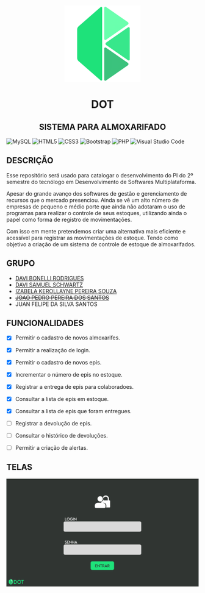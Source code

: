 <div align="center">
  <img src="./imagens/logo.png" alt="DOT logo" width="200"/>
  <h1>DOT</h1>
  <h2>SISTEMA PARA ALMOXARIFADO</h2>
  
</div>

![MySQL](https://img.shields.io/badge/mysql-4479A1.svg?style=for-the-badge&logo=mysql&logoColor=white)
![HTML5](https://img.shields.io/badge/html5-%23E34F26.svg?style=for-the-badge&logo=html5&logoColor=white)
![CSS3](https://img.shields.io/badge/css3-%231572B6.svg?style=for-the-badge&logo=css3&logoColor=white)
![Bootstrap](https://img.shields.io/badge/bootstrap-%238511FA.svg?style=for-the-badge&logo=bootstrap&logoColor=white)
![PHP](https://img.shields.io/badge/php-%23777BB4.svg?style=for-the-badge&logo=php&logoColor=white)
![Visual Studio Code](https://img.shields.io/badge/Visual%20Studio%20Code-0078d7.svg?style=for-the-badge&logo=visual-studio-code&logoColor=white)


<h2>DESCRIÇÃO</h2>
<p >
  Esse repositório será usado para catalogar o desenvolvimento do PI do 2º semestre do tecnólogo em Desenvolvimento de Softwares Multiplataforma.
</p>
<p >
  Apesar do grande avanço dos softwares de gestão e gerenciamento de recursos que o mercado presenciou. Ainda se vê um alto número de empresas de pequeno e médio porte que ainda não adotaram o uso de programas para realizar o controle de seus        estoques, utilizando ainda o papel como forma de registro de movimentações.
</p>
<p >
  Com isso em mente pretendemos criar uma alternativa mais eficiente e acessível para registrar as movimentações de estoque. Tendo como objetivo a criação de um sistema de controle de estoque de almoxarifados. 
</p>

<h2>GRUPO</h2>
<ul>
  <li><a href="https://github.com/DaviBonelli">DAVI BONELLI RODRIGUES</a></li>
  <li><a href="https://github.com/DaviBonelli">DAVI SAMUEL SCHWARTZ</a></li>
  <li><a href="https://github.com/izakerollayne">IZABELA KEROLLAYNE PEREIRA SOUZA</a></li>
  <li><del><a href="https://github.com/jp8002">JOAO PEDRO PEREIRA DOS SANTOS</a></del></li>
  <li><a>JUAN FELIPE DA SILVA SANTOS</a></li>
</ul>

<h2>FUNCIONALIDADES</h2>

- [x] Permitir o cadastro de novos almoxarifes.
- [x] Permitir a realização de login.
- [x] Permitir o cadastro de novos epis.
- [x] Incrementar o número de epis no estoque.
- [x] Registrar a entrega de epis para colaboradoes.
- [x] Consultar a lista de epis em estoque.
- [x] Consultar a lista de epis que foram entregues.
- [ ] Registrar a devolução de epis.
- [ ] Consultar o histórico de devoluções.
- [ ] Permitir a criação de alertas. 


<h2>TELAS</h2>
<img src="./imagens/tela1.png" alt="tela 1"/>
